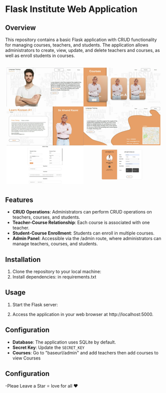 # Flask Institute Web Application

## Overview
This repository contains a basic Flask application with CRUD functionality for managing courses, teachers, and students. The application allows administrators to create, view, update, and delete teachers and courses, as well as enroll students in courses. 
##
![Screenshot 1](static/assets/pagesView.jpg)

## Features
- **CRUD Operations**: Administrators can perform CRUD operations on teachers, courses, and students.
- **Teacher-Course Relationship**: Each course is associated with one teacher.
- **Student-Course Enrollment**: Students can enroll in multiple courses.
- **Admin Panel**: Accessible via the /admin route, where administrators can manage teachers, courses, and students.

## Installation
1. Clone the repository to your local machine:
2. Install dependencies: in requirements.txt

## Usage
1. Start the Flask server:

2. Access the application in your web browser at http://localhost:5000.

## Configuration
- **Database**: The application uses SQLite by default.
- **Secret Key**: Update the `SECRET_KEY`
- **Courses**: Go to "baseurl/admin" and add teachers then add courses to view Courses  

## Configuration
-Pleae Leave a Star ⭐ love for all ❤️
